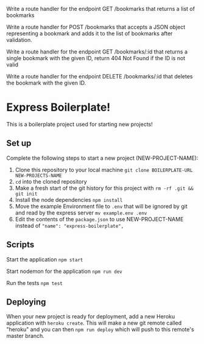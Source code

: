 <!-- Use the boilerplate to start a new application named bookmarks-server
Configure logging and API key handling middleware on the server -->

Write a route handler for the endpoint GET /bookmarks that returns a list of bookmarks

Write a route handler for POST /bookmarks that accepts a JSON object representing a bookmark and adds it to the list of bookmarks after validation.

Write a route handler for the endpoint GET /bookmarks/:id that returns a single bookmark with the given ID, return 404 Not Found if the ID is not valid

Write a route handler for the endpoint DELETE /bookmarks/:id that deletes the bookmark with the given ID.

















# Express Boilerplate!

This is a boilerplate project used for starting new projects!

## Set up

Complete the following steps to start a new project (NEW-PROJECT-NAME):

1. Clone this repository to your local machine `git clone BOILERPLATE-URL NEW-PROJECTS-NAME`
2. `cd` into the cloned repository
3. Make a fresh start of the git history for this project with `rm -rf .git && git init`
4. Install the node dependencies `npm install`
5. Move the example Environment file to `.env` that will be ignored by git and read by the express server `mv example.env .env`
6. Edit the contents of the `package.json` to use NEW-PROJECT-NAME instead of `"name": "express-boilerplate",`

## Scripts

Start the application `npm start`

Start nodemon for the application `npm run dev`

Run the tests `npm test`

## Deploying

When your new project is ready for deployment, add a new Heroku application with `heroku create`. This will make a new git remote called "heroku" and you can then `npm run deploy` which will push to this remote's master branch.